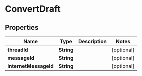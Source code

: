 

# ConvertDraft


## Properties

| Name | Type | Description | Notes |
|------------ | ------------- | ------------- | -------------|
|**threadId** | **String** |  |  [optional] |
|**messageId** | **String** |  |  [optional] |
|**internetMessageId** | **String** |  |  [optional] |



